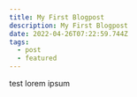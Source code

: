 ```yaml
---
title: My First Blogpost
description: My First Blogpost
date: 2022-04-26T07:22:59.744Z
tags:
  - post
  - featured
---
```

test lorem ipsum